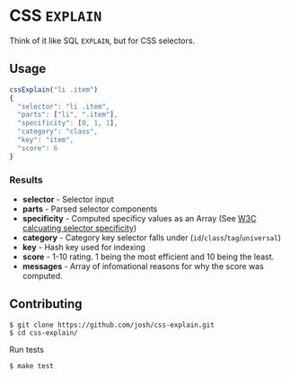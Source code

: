 CSS `EXPLAIN`
=============

Think of it like SQL `EXPLAIN`, but for CSS selectors.


## Usage

``` javascript
cssExplain("li .item")
{
  "selector": "li .item",
  "parts": ["li", ".item"],
  "specificity": [0, 1, 1],
  "category": "class",
  "key": "item",
  "score": 6
}
```

### Results

* **selector** - Selector input
* **parts** - Parsed selector components
* **specificity** - Computed specificy values as an Array (See [W3C calcuating selector specificity](http://www.w3.org/TR/CSS21/cascade.html#specificity))
* **category** - Category key selector falls under (`id`/`class`/`tag`/`universal`)
* **key** - Hash key used for indexing
* **score** - 1-10 rating. 1 being the most efficient and 10 being the least.
* **messages** - Array of infomational reasons for why the score was computed.


## Contributing


    $ git clone https://github.com/josh/css-explain.git
    $ cd css-explain/

Run tests

    $ make test
